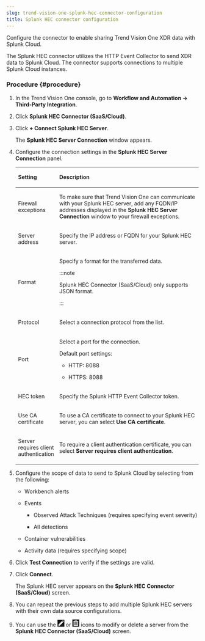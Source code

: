 ```yaml
---
slug: trend-vision-one-splunk-hec-connector-configuration
title: Splunk HEC connector configuration
---
```


Configure the connector to enable sharing Trend Vision One XDR data with Splunk Cloud.

The Splunk HEC connector utilizes the HTTP Event Collector to send XDR data to Splunk Cloud. The connector supports connections to multiple Splunk Cloud instances.

### Procedure {#procedure}

1.  In the Trend Vision One console, go to **Workflow and Automation → Third-Party Integration**.

2.  Click **Splunk HEC Connector (SaaS/Cloud)**.

3.  Click **+ Connect Splunk HEC Server**.

    The **Splunk HEC Server Connection** window appears.

4.  Configure the connection settings in the **Splunk HEC Server Connection** panel.

    <table>
    <colgroup>
    <col style="width: 20%" />
    <col style="width: 80%" />
    </colgroup>
    <thead>
    <tr>
    <th><p>Setting</p></th>
    <th><p>Description</p></th>
    </tr>
    </thead>
    <tbody>
    <tr>
    <td><p>Firewall exceptions</p></td>
    <td><p>To make sure that Trend Vision One can communicate with your Splunk HEC server, add any FQDN/IP addresses displayed in the <strong>Splunk HEC Server Connection</strong> window to your firewall exceptions.</p></td>
    </tr>
    <tr>
    <td><p>Server address</p></td>
    <td><p>Specify the IP address or FQDN for your Splunk HEC server.</p></td>
    </tr>
    <tr>
    <td><p>Format</p></td>
    <td><p>Specify a format for the transferred data.</p>
    

    :::note
    
    <p>Splunk HEC Connector (SaaS/Cloud) only supports JSON format.</p>
    

    :::

    </td>
    </tr>
    <tr>
    <td><p>Protocol</p></td>
    <td><p>Select a connection protocol from the list.</p></td>
    </tr>
    <tr>
    <td><p>Port</p></td>
    <td><p>Select a port for the connection.</p>
    <p>Default port settings:</p>
    <ul>
    <li><p>HTTP: 8088</p></li>
    <li><p>HTTPS: 8088</p></li>
    </ul></td>
    </tr>
    <tr>
    <td><p>HEC token</p></td>
    <td><p>Specify the Splunk HTTP Event Collector token.</p></td>
    </tr>
    <tr>
    <td><p>Use CA certificate</p></td>
    <td><p>To use a CA certificate to connect to your Splunk HEC server, you can select <strong>Use CA certificate</strong>.</p></td>
    </tr>
    <tr>
    <td><p>Server requires client authentication</p></td>
    <td><p>To require a client authentication certificate, you can select <strong>Server requires client authentication</strong>.</p></td>
    </tr>
    </tbody>
    </table>

5.  Configure the scope of data to send to Splunk Cloud by selecting from the following:

    - Workbench alerts

    - Events

      - Observed Attack Techniques (requires specifying event severity)

      - All detections

    - Container vulnerabilities

    - Activity data (requires specifying scope)

6.  Click **Test Connection** to verify if the settings are valid.

7.  Click **Connect**.

    The Splunk HEC server appears on the **Splunk HEC Connector (SaaS/Cloud)** screen.

8.  You can repeat the previous steps to add multiple Splunk HEC servers with their own data source configurations.

9.  You can use the ![](/images/edit_icon=GUID-1F1D1164-5310-4D6D-ACD0-6049C86960AF.webp) or ![](/images/trash_icon=GUID-47cf6867-6315-438e-8670-86ff36f22a28.webp) icons to modify or delete a server from the **Splunk HEC Connector (SaaS/Cloud)** screen.
